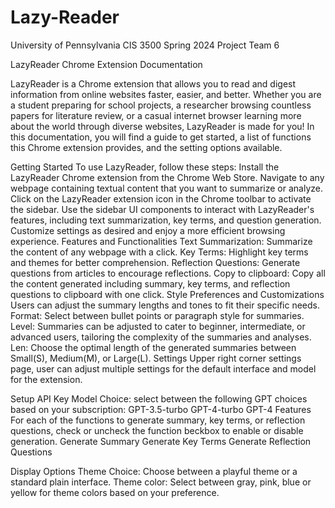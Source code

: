 # Lazy-Reader
University of Pennsylvania CIS 3500 Spring 2024 Project Team 6


LazyReader Chrome Extension Documentation  

LazyReader is a Chrome extension that allows you to read and digest information from online websites faster, easier, and better. Whether you are a student preparing for school projects, a researcher browsing countless papers for literature review, or a casual internet browser learning more about the world through diverse websites, LazyReader is made for you! In this documentation, you will find a guide to get started, a list of functions this Chrome extension provides, and the setting options available. 

Getting Started
To use LazyReader, follow these steps:
Install the LazyReader Chrome extension from the Chrome Web Store.
Navigate to any webpage containing textual content that you want to summarize or analyze.
Click on the LazyReader extension icon in the Chrome toolbar to activate the sidebar.
Use the sidebar UI components to interact with LazyReader's features, including text summarization, key terms, and question generation.
Customize settings as desired and enjoy a more efficient browsing experience.
Features and Functionalities
Text Summarization: Summarize the content of any webpage with a click.
Key Terms: Highlight key terms and themes for better comprehension.
Reflection Questions: Generate questions from articles to encourage reflections.
Copy to clipboard: Copy all the content generated including summary, key terms, and reflection questions to clipboard with one click. 
Style Preferences and Customizations
Users can adjust the summary lengths and tones to fit their specific needs.
Format: Select between bullet points or paragraph style for summaries.
Level: Summaries can be adjusted to cater to beginner, intermediate, or advanced users, tailoring the complexity of the summaries and analyses.
Len: Choose the optimal length of the generated summaries between Small(S), Medium(M), or Large(L). 
Settings
Upper right corner settings page, user can adjust multiple settings for the default interface and model for the extension. 

Setup 
API Key 
Model Choice: select between the following GPT choices based on your subscription: 
GPT-3.5-turbo
GPT-4-turbo 
GPT-4
Features 
For each of the functions to generate summary, key terms, or reflection questions, check or uncheck the function beckbox to enable or disable generation. 
Generate Summary 
Generate Key Terms
Generate Reflection Questions 

Display Options 
Theme Choice: Choose between a playful theme or a standard plain interface. 
Theme color: Select between gray, pink, blue or yellow for theme colors based on your preference. 